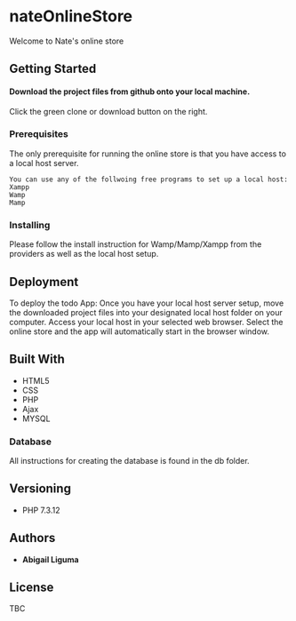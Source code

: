 # nateOnlineStore
Welcome to Nate's online store 
## Getting Started
#### Download the project files from github onto your local machine.
Click the green clone or download button on the right.
### Prerequisites
The only prerequisite for running the online store is that you have access to a local host server.
```
You can use any of the follwoing free programs to set up a local host:
Xampp
Wamp
Mamp
```
### Installing
Please follow the install instruction for Wamp/Mamp/Xampp from the providers as well as the local host setup.
## Deployment
To deploy the todo App:
Once you have your local host server setup, move the downloaded project files into your designated local host folder on your computer. Access your local host in your selected web browser.
Select the online store and the app will automatically start in the browser window.
## Built With
* HTML5
* CSS
* PHP
* Ajax
* MYSQL
### Database 
All instructions for creating the database is found in the db folder.
## Versioning
* PHP 7.3.12
## Authors
* **Abigail Liguma**
## License
TBC

